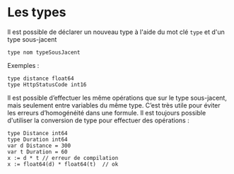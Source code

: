 # Les types

Il est possible de déclarer un nouveau type à l'aide du mot clé `type` et d'un type sous-jacent

    type nom typeSousJacent

Exemples :

    type distance float64
    type HttpStatusCode int16

Il est possible d’effectuer les même opérations que sur le type sous-jacent, mais seulement entre variables du même type.
C’est très utile pour éviter les erreurs d’homogénéité dans une formule.
Il est toujours possible d'utiliser la conversion de type pour effectuer des opérations :

    type Distance int64
    type Duration int64
    var d Distance = 300
    var t Duration = 60
    x := d * t // erreur de compilation
    x := float64(d) * float64(t)  // ok
